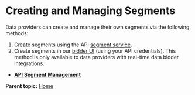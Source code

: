# Creating and Managing Segments

<div class="body">

Data providers can create and manage their own segments via the
following methods:

1.  Create segments using the API <a
    href="https://docs.xandr.com/bundle/xandr-api/page/segment-service.html"
    class="xref" target="_blank">segment service</a>.
2.  Create segments in our
    <a href="https://bidder.xandr.com" class="xref" target="_blank">bidder
    UI</a> (using your API credentials). This method is only available
    to data providers with real-time data bidder integrations.

</div>

<div class="related-links">

- **[API Segment Management](api-segment-management.html)**  

<div class="familylinks">

<div class="parentlink">

**Parent topic:** <a href="home.html" class="link">Home</a>

</div>

</div>

</div>
